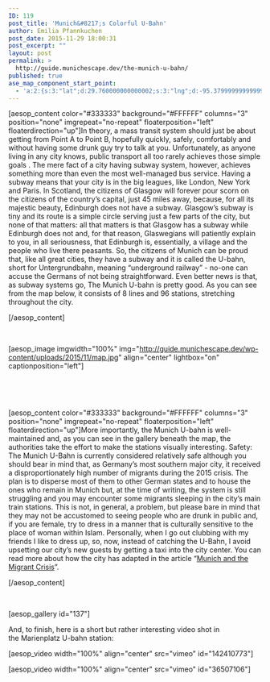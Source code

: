 ```yaml
---
ID: 119
post_title: 'Munich&#8217;s Colorful U-Bahn'
author: Emilia Pfannkuchen
post_date: 2015-11-29 18:00:31
post_excerpt: ""
layout: post
permalink: >
  http://guide.munichescape.dev/the-munich-u-bahn/
published: true
ase_map_component_start_point:
  - 'a:2:{s:3:"lat";d:29.760000000000002;s:3:"lng";d:-95.379999999999995;}'
---
```

[aesop_content color="#333333" background="#FFFFFF" columns="3" position="none" imgrepeat="no-repeat" floaterposition="left" floaterdirection="up"]In theory, a mass transit system should just be about getting from Point A to Point B, hopefully quickly, safely, comfortably and without having some drunk guy try to talk at you. Unfortunately, as anyone living in any city knows, public transport all too rarely achieves those simple goals . The mere fact of a city having subway system, however, achieves something more than even the most well-managed bus service. Having a subway means that your city is in the big leagues, like London, New York and Paris. In Scotland, the citizens of Glasgow will forever pour scorn on the citizens of the country’s capital, just 45 miles away, because, for all its majestic beauty, Edinburgh does not have a subway. Glasgow’s subway is tiny and its route is a simple circle serving just a few parts of the city, but none of that matters: all that matters is that Glasgow has a subway while Edinburgh does not and, for that reason, Glaswegians will patiently explain to you, in all seriousness, that Edinburgh is, essentially, a village and the people who live there peasants. So, the citizens of Munich can be proud that, like all great cities, they have a subway and it is called the U-bahn, short for Untergrundbahn, meaning “underground railway” - no-one can accuse the Germans of not being straightforward. Even better news is that, as subway systems go, The Munich U-bahn is pretty good. As you can see from the map below, it consists of 8 lines and 96 stations, stretching throughout the city.

[/aesop_content]

&nbsp;

[aesop_image imgwidth="100%" img="http://guide.munichescape.dev/wp-content/uploads/2015/11/map.jpg" align="center" lightbox="on" captionposition="left"]

&nbsp;

&nbsp;

[aesop_content color="#333333" background="#FFFFFF" columns="3" position="none" imgrepeat="no-repeat" floaterposition="left" floaterdirection="up"]More importantly, the Munich U-bahn is well-maintained and, as you can see in the gallery beneath the map, the authorities take the effort to make the stations visually interesting. Safety: The Munich U-Bahn is currently considered relatively safe although you should bear in mind that, as Germany’s most southern major city, it received a disproportionately high number of migrants during the 2015 crisis. The plan is to disperse most of them to other German states and to house the ones who remain in Munich but, at the time of writing, the system is still struggling and you may encounter some migrants sleeping in the city’s main train stations. This is not, in general, a problem, but please bare in mind that they may not be accustomed to seeing people who are drunk in public and, if you are female, try to dress in a manner that is culturally sensitive to the place of woman within Islam. Personally, when I go out clubbing with my friends I like to dress up, so, now, instead of catching the U-Bahn, I avoid upsetting our city’s new guests by getting a taxi into the city center. You can read more about how the city has adapted in the article “<a href="http://guide.munichescape.dev/munich-and-the-migrant-crisis/">Munich and the Migrant Crisis</a>”.

[/aesop_content]

&nbsp;

[aesop_gallery id="137"]

And, to finish, here is a short but rather interesting video shot in the Marienplatz U-bahn station:

[aesop_video width="100%" align="center" src="vimeo" id="142410773"]

[aesop_video width="100%" align="center" src="vimeo" id="36507106"]

&nbsp;